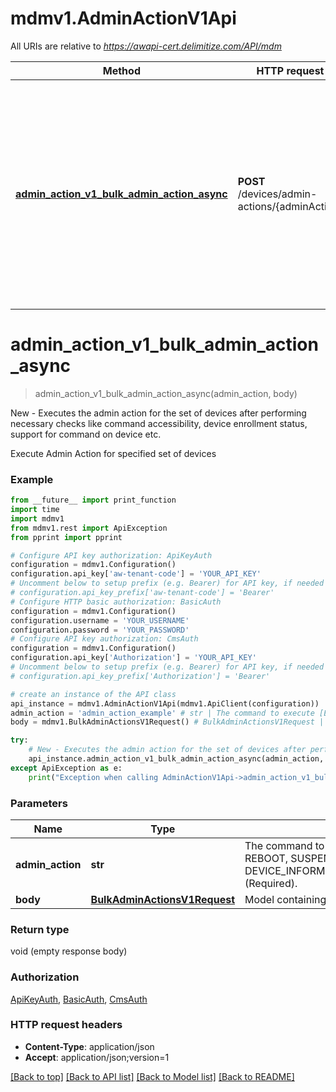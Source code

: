 # mdmv1.AdminActionV1Api

All URIs are relative to *https://awapi-cert.delimitize.com/API/mdm*

Method | HTTP request | Description
------------- | ------------- | -------------
[**admin_action_v1_bulk_admin_action_async**](AdminActionV1Api.md#admin_action_v1_bulk_admin_action_async) | **POST** /devices/admin-actions/{adminAction} | New - Executes the admin action for the set of devices after performing necessary checks like command accessibility, device enrollment status, support for command on device etc.


# **admin_action_v1_bulk_admin_action_async**
> admin_action_v1_bulk_admin_action_async(admin_action, body)

New - Executes the admin action for the set of devices after performing necessary checks like command accessibility, device enrollment status, support for command on device etc.

Execute Admin Action for specified set of devices

### Example
```python
from __future__ import print_function
import time
import mdmv1
from mdmv1.rest import ApiException
from pprint import pprint

# Configure API key authorization: ApiKeyAuth
configuration = mdmv1.Configuration()
configuration.api_key['aw-tenant-code'] = 'YOUR_API_KEY'
# Uncomment below to setup prefix (e.g. Bearer) for API key, if needed
# configuration.api_key_prefix['aw-tenant-code'] = 'Bearer'
# Configure HTTP basic authorization: BasicAuth
configuration = mdmv1.Configuration()
configuration.username = 'YOUR_USERNAME'
configuration.password = 'YOUR_PASSWORD'
# Configure API key authorization: CmsAuth
configuration = mdmv1.Configuration()
configuration.api_key['Authorization'] = 'YOUR_API_KEY'
# Uncomment below to setup prefix (e.g. Bearer) for API key, if needed
# configuration.api_key_prefix['Authorization'] = 'Bearer'

# create an instance of the API class
api_instance = mdmv1.AdminActionV1Api(mdmv1.ApiClient(configuration))
admin_action = 'admin_action_example' # str | The command to execute [ENTERPRISE_WIPE, DEVICE_WIPE, REBOOT, SUSPEND, WAKEUP,SYNC_DEVICE,SHUTDOWN, DEVICE_INFORMATION,SEND_MESSAGE,REQUEST_DEVICE_LOG].(Required).
body = mdmv1.BulkAdminActionsV1Request() # BulkAdminActionsV1Request | Model containing the command XML passed to the API.(Required).

try:
    # New - Executes the admin action for the set of devices after performing necessary checks like command accessibility, device enrollment status, support for command on device etc.
    api_instance.admin_action_v1_bulk_admin_action_async(admin_action, body)
except ApiException as e:
    print("Exception when calling AdminActionV1Api->admin_action_v1_bulk_admin_action_async: %s\n" % e)
```

### Parameters

Name | Type | Description  | Notes
------------- | ------------- | ------------- | -------------
 **admin_action** | **str**| The command to execute [ENTERPRISE_WIPE, DEVICE_WIPE, REBOOT, SUSPEND, WAKEUP,SYNC_DEVICE,SHUTDOWN, DEVICE_INFORMATION,SEND_MESSAGE,REQUEST_DEVICE_LOG].(Required). | 
 **body** | [**BulkAdminActionsV1Request**](BulkAdminActionsV1Request.md)| Model containing the command XML passed to the API.(Required). | 

### Return type

void (empty response body)

### Authorization

[ApiKeyAuth](../README.md#ApiKeyAuth), [BasicAuth](../README.md#BasicAuth), [CmsAuth](../README.md#CmsAuth)

### HTTP request headers

 - **Content-Type**: application/json
 - **Accept**: application/json;version=1

[[Back to top]](#) [[Back to API list]](../README.md#documentation-for-api-endpoints) [[Back to Model list]](../README.md#documentation-for-models) [[Back to README]](../README.md)


